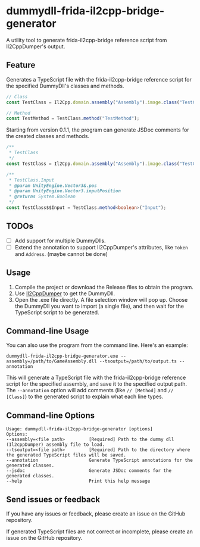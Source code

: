 # dummydll-frida-il2cpp-bridge-generator

A utility tool to generate frida-il2cpp-bridge reference script from Il2CppDumper's output.

## Feature

Generates a TypeScript file with the frida-il2cpp-bridge reference script for the specified DummyDll's classes and methods.

```typescript
// Class
const TestClass = Il2Cpp.domain.assembly("Assembly").image.class("TestClass");

// Method
const TestMethod = TestClass.method("TestMethod");
```

Starting from version 0.1.1, the program can generate JSDoc comments for the created classes and methods.

```typescript
/**
 * TestClass
 */
const TestClass = Il2Cpp.domain.assembly("Assembly").image.class("TestClass");

/**
 * TestClass.Input
 * @param UnityEngine.Vector3&.pos
 * @param UnityEngine.Vector3.inputPosition
 * @returns System.Boolean 
 */
const TestClass$$Input = TestClass.method<boolean>("Input");
```
## TODOs

- [ ] Add support for multiple DummyDlls.
- [ ] Extend the annotation to support Il2CppDumper's attributes, like `Token` and `Address`. (maybe cannot be done)

## Usage

1. Compile the project or download the Release files to obtain the program.
2. Use [Il2CppDumper](https://github.com/Perfare/Il2CppDumper) to get the DummyDll.
3. Open the .exe file directly. A file selection window will pop up. Choose the DummyDll you want to import (a single file), and then wait for the TypeScript script to be generated.

## Command-line Usage

You can also use the program from the command line. Here's an example:

`dummydll-frida-il2cpp-bridge-generator.exe --assembly=/path/to/GameAssembly.dll --tsoutput=/path/to/output.ts --annotation`

This will generate a TypeScript file with the frida-il2cpp-bridge reference script for the specified assembly, and save it to the specified output path. The `--annotation` option will add comments (like `// [Method]` and `// [Class]`) to the generated script to explain what each line types.


## Command-line Options

```
Usage: dummydll-frida-il2cpp-bridge-generator [options]
Options:
--assembly=<file path>         [Required] Path to the dummy dll (Il2cppDumper) assembly file to load.
--tsoutput=<file path>         [Required] Path to the directory where the generated TypeScript files will be saved.
--annotation                   Generate TypeScript annotations for the generated classes.
--jsdoc                        Generate JSDoc comments for the generated classes.
--help                         Print this help message
```

## Send issues or feedback

If you have any issues or feedback, please create an issue on the GitHub repository.

If generated TypeScript files are not correct or incomplete, please create an issue on the GitHub repository.